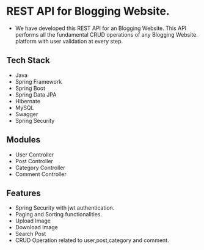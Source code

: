 # REST API for Blogging Website.

* We have developed this REST API for an Blogging Website. This API performs all the fundamental CRUD operations of any Blogging Website. platform with user validation at every step.

## Tech Stack

* Java
* Spring Framework
* Spring Boot
* Spring Data JPA
* Hibernate
* MySQL
* Swagger
* Spring Security

## Modules

* User Controller
* Post Controller
* Category Controller
* Comment Controller

## Features

* Spring Security with jwt authentication.
* Paging and Sorting functionalities.
* Upload Image
* Download Image
* Search Post
* CRUD Operation related to user,post,category and comment.
